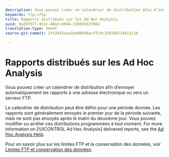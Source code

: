```yaml
---
description: Vous pouvez créer un calendrier de distribution afin d’envoyer automatiquement les rapports à une adresse électronique ou vers un serveur FTP.
keywords: ftp;sftp
title: Rapports distribués sur les Ad Hoc Analysis
uuid: 9a26fb77-9cec-40a3-b994-226692637902
translation-type: tm+mt
source-git-commit: 3fe3442eae1bdd8b90acffc9c25d184714613c16

---
```



# Rapports distribués sur les Ad Hoc Analysis

Vous pouvez créer un calendrier de distribution afin d’envoyer automatiquement les rapports à une adresse électronique ou vers un serveur FTP.

Le calendrier de distribution peut être défini pour une période donnée. Les rapports sont généralement envoyés le premier jour de la période suivante, mais ne sont pas envoyés après le matin du deuxième jour. Vous pouvez modifier ou arrêter ces distributions programmées à tout moment. For more information on [!UICONTROL Ad Hoc Analysis] delivered reports, see the [Ad Hoc Analysis Help](https://docs.adobe.com/content/help/en/analytics/analyze/ad-hoc-analysis/adhoc-home.html#Discover_Help).

Pour en savoir plus sur les limites FTP et la conservation des données, voir [Limites FTP et conservation des données](/help/export/ftp-and-sftp/ftp-limits.md).
